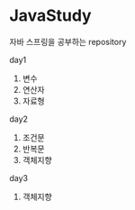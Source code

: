 # JavaStudy
자바 스프링을 공부하는 repository


day1
1. 변수
2. 연산자
3. 자료형

day2
1. 조건문
2. 반복문
3. 객체지향

day3
1. 객체지향
